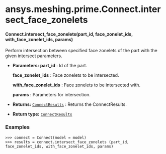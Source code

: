 <a id="ansys-meshing-prime-connect-intersect-face-zonelets"></a>

# ansys.meshing.prime.Connect.intersect_face_zonelets

<a id="ansys.meshing.prime.Connect.intersect_face_zonelets"></a>

#### Connect.intersect_face_zonelets(part_id, face_zonelet_ids, with_face_zonelet_ids, params)

Perform intersection between specified face zonelets of the part with the given intersect parameters.

* **Parameters:**
  **part_id**
  : Id of the part.

  **face_zonelet_ids**
  : Face zonelets to be intersected.

  **with_face_zonelet_ids**
  : Face zonelets to be intersected with.

  **params**
  : Parameters for intersection.
* **Returns:**
  [`ConnectResults`](ansys.meshing.prime.ConnectResults.md#ansys.meshing.prime.ConnectResults)
  : Returns the ConnectResults.
* **Return type:**
  [`ConnectResults`](ansys.meshing.prime.ConnectResults.md#ansys.meshing.prime.ConnectResults)

### Examples

```pycon
>>> connect = Connect(model = model)
>>> results = connect.intersect_face_zonelets (part_id, face_zonelet_ids, with_face_zonelet_ids, params)
```

<!-- !! processed by numpydoc !! -->
